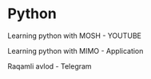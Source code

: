 <h1> Python </h1>
<p> Learning python with MOSH - YOUTUBE </p>
<p> Learning python with MIMO - Application </p>
<p> Raqamli avlod - Telegram </p>

